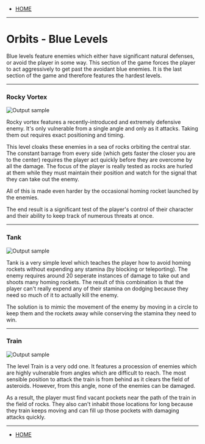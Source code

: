 
- [HOME](https://avijr.com)

---

# Orbits - Blue Levels

Blue levels feature enemies which either have significant natural defenses, or avoid the player in some way. This section of the game forces the player to act aggressively to get past the avoidant blue enemies. It is the last section of the game and therefore features the hardest levels.

---
### Rocky Vortex
![Output sample](https://github.com/Polaros/AVI/raw/master/gifs/RockyVortex.gif)

Rocky vortex features a recently-introduced and extremely defensive enemy. It's only vulnerable from a single angle and only as it attacks. Taking them out requires exact positioning and timing.

This level cloaks these enemies in a sea of rocks orbiting the central star. The constant barrage from every side (which gets faster the closer you are to the center) requires the player act quickly before they are overcome by all the damage. The focus of the player is really tested as rocks are hurled at them while they must maintain their position and watch for the signal that they can take out the enemy.

All of this is made even harder by the occasional homing rocket launched by the enemies.

The end result is a significant test of the player's control of their character and their ability to keep track of numerous threats at once.

---
### Tank
![Output sample](https://github.com/Polaros/AVI/raw/master/gifs/Tank.gif)

Tank is a very simple level which teaches the player how to avoid homing rockets without expending any stamina (by blocking or teleporting). The enemy requires around 20 seperate instances of damage to take out and shoots many homing rockets. The result of this combination is that the player can't really expend any of their stamina on dodging because they need so much of it to actually kill the enemy.

The solution is to mimic the movement of the enemy by moving in a circle to keep them and the rockets away while conserving the stamina they need to win.

---
### Train
![Output sample](https://github.com/Polaros/AVI/raw/master/gifs/Train.gif)

The level Train is a very odd one. It features a procession of enemies which are highly vulnerable from angles which are difficult to reach. The most sensible position to attack the train is from behind as it clears the field of asteroids. However, from this angle, none of the enemies can be damaged.

As a result, the player must find vacant pockets near the path of the train in the field of rocks. They also can't inhabit those locations for long because they train keeps moving and can fill up those pockets with damaging attacks quickly.

---

- [HOME](https://avijr.com)
